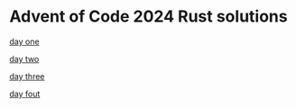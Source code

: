 # Advent of Code 2024 Rust solutions

[day one](src/days/day_one.rs)

[day two](src/days/day_two.rs)

[day three](src/days/day_three.rs)

[day fout](src/days/day_four.rs)
